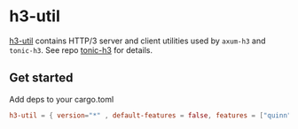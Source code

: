 # h3-util

[h3-util](./h3-util/) contains HTTP/3 server and client utilities used by `axum-h3` and `tonic-h3`.
See repo [tonic-h3](https://github.com/youyuanwu/tonic-h3) for details.

## Get started
Add deps to your cargo.toml
```toml
h3-util = { version="*" , default-features = false, features = ["quinn"] }
```